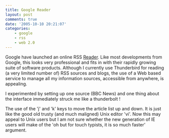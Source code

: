 ```yaml
---
title: Google Reader
layout: post
comments: true
date: '2005-10-10 20:21:07'
categories:
    - google
    - rss
    - web 2.0
---
```

Google have launched an online RSS
[Reader](http://www.google.com/reader/things/tour). Like most
developments from Google, this looks very professional and fits in
with their rapidly growing suite of software products. Although I
currently use Thunderbird for reading (a very limited number of) RSS
sources and blogs, the use of a Web based service to manage all my
information sources, accessible from anywhere, is appealing.

I experimented by setting up one source (BBC News) and one thing about
the interface immediately struck me like a thunderbolt !

The use of the 'j' and 'k' keys to move the article list up and
down. It is just like the good old trusty (and much maligned) Unix
editor 'vi'.  Now this may appeal to Unix users but I am not sure
whether the new generation of IE users will make of the 'oh but for
touch typists, it is so much faster' argument.
